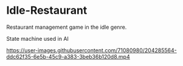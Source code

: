 # Idle-Restaurant
Restaurant management game in the idle genre.

State machine used in AI


https://user-images.githubusercontent.com/71080980/204285564-ddc62f35-6e5b-45c9-a383-3beb36b120d8.mp4
